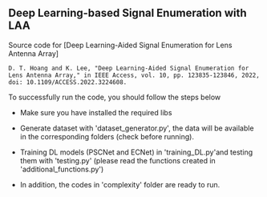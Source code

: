 ## Deep Learning-based Signal Enumeration with LAA
Source code for [Deep Learning-Aided Signal Enumeration for Lens Antenna Array]

```
D. T. Hoang and K. Lee, "Deep Learning-Aided Signal Enumeration for Lens Antenna Array," in IEEE Access, vol. 10, pp. 123835-123846, 2022, doi: 10.1109/ACCESS.2022.3224608.
```


To successfully run the code, you should follow the steps below

- Make sure you have installed the required libs

- Generate dataset with 'dataset_generator.py', the data will be available in the corresponding folders (check before running).

- Training DL models (PSCNet and ECNet) in 'training_DL.py'and testing them with 'testing.py' (please read the functions created in 'additional_functions.py')

- In addition, the codes in 'complexity' folder are ready to run.
